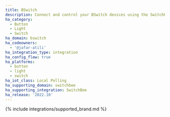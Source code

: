 ```yaml
---
title: BSwitch
description: Connect and control your BSwitch devices using the SwitchBee integration
ha_category:
  - Button
  - Light
  - Switch
ha_domain: bswitch
ha_codeowners:
  - '@jafar-atili'
ha_integration_type: integration
ha_config_flow: true
ha_platforms:
  - button
  - light
  - switch
ha_iot_class: Local Polling
ha_supporting_domain: switchbee
ha_supporting_integration: SwitchBee
ha_release: '2022.10'
---
```


{% include integrations/supported_brand.md %}
